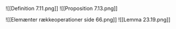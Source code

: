 ![[Definition 7.11.png]]
![[Proposition 7.13.png]]

![[Elemænter rækkeoperationer side 66.png]]
![[Lemma 23.19.png]]
